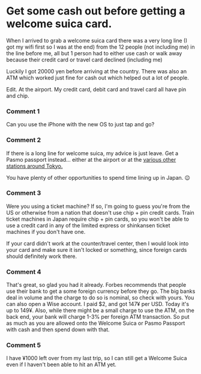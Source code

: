 # Get some cash out before getting a welcome suica card.

When I arrived to grab a welcome suica card there was a very long line (I got my wifi first so I was at the end) from the 12 people (not including me) in the line before me, all but 1 person had to either use cash or walk away because their credit card or travel card declined (including me)

Luckily I got 20000 yen before arriving at the country. There was also an ATM which worked just fine for cash out which helped out a lot of people.

Edit. At the airport. My credit card, debit card and travel card all have pin and chip.

### Comment 1

Can you use the iPhone with the new OS to just tap and go?

### Comment 2

If there is a long line for welcome suica, my advice is just leave. Get a Pasmo passport instead... either at the airport or at the [various other stations around Tokyo.](https://www.pasmo.co.jp/visitors/en/buy/) 

You have plenty of other opportunities to spend time lining up in Japan. 😉

### Comment 3

Were you using a ticket machine? If so, I'm going to guess you're from the US or otherwise from a nation that doesn't use chip + pin credit cards. Train ticket machines in Japan require chip + pin cards, so you won't be able to use a credit card in any of the limited express or shinkansen ticket machines if you don't have one.

If your card didn't work at the counter/travel center, then I would look into your card and make sure it isn't locked or something, since foreign cards should definitely work there.

### Comment 4

That's great, so glad you had it already. Forbes recommends that people use their bank to get a some foreign currency before they go. The big banks deal in volume and the charge to do so is nominal, so check with yours. You can also open a Wise account. I paid $2, and got 147¥ per USD. Today it's up to 149¥. Also, while there might be a small charge to use the ATM, on the back end, your bank will charge 1-3% per foreign ATM transaction. So put as much as you are allowed onto the Welcome Suica or Pasmo Passport with cash and then spend down with that.

### Comment 5

I have ¥1000 left over from my last trip, so I can still get a Welcome Suica even if I haven't been able to hit an ATM yet.

